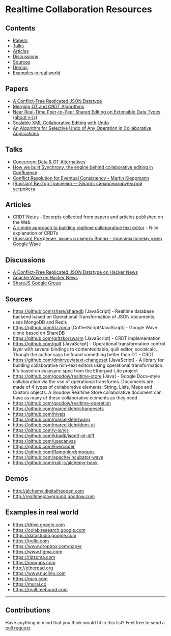 # Realtime Collaboration Resources

## Contents
- [Papers](#papers)
- [Talks](#talks)
- [Articles](#articles)
- [Discussions](#discussions)
- [Sources](#sources)
- [Demos](#demos)
- [Examples in real world](#examples-in-real-world)

## Papers

* [A Conflict-Free Replicated JSON Datatype](https://arxiv.org/pdf/1608.03960.pdf)
* [Merging OT and CRDT Algorithms](https://hal.inria.fr/hal-00957167/document)
* [Near Real-Time Peer-to-Peer Shared Editing on Extensible Data Types (about y-js)](https://github.com/y-js/yjs/files/695979/yjs.pdf)
* [Scalable XML Collaborative Editing with Undo](https://arxiv.org/pdf/1010.3615.pdf)
* [An Algorithm for Selective Undo of Any Operation in Collaborative Applications](https://binshao.info/download/undo-group2010.pdf)

## Talks

- [Concurrent Data & OT Alternatives](https://www.youtube.com/watch?v=zo8uGlqQaCo)
- [How we built Synchrony, the engine behind collaborative editing in Confluence](https://www.youtube.com/watch?v=EgCYd6ei7QI)
- [Conflict Resolution for Eventual Consistency - Martin Kleppmann](https://www.youtube.com/watch?v=yCcWpzY8dIA)
- [(Russian) Виктор Грищенко — Swarm: синхронизируем рой устройств](https://www.youtube.com/watch?v=1ddm7WCMclA)

## Articles

* [CRDT Notes](https://github.com/pfrazee/crdt_notes) - Excerpts collected from papers and articles published on the Web
* [A simple approach to building realtime collaborative text editor](http://digitalfreepen.com/2017/10/06/simple-real-time-collaborative-text-editor.html) - Nice explanation of CRDTs
* [(Russian) Рождение, жизнь и смерть Волны - причины почему умер Google Wave](https://geektimes.ru/post/139475)

## Discussions

* [A Conflict-Free Replicated JSON Datatype on Hacker News](https://news.ycombinator.com/item?id=12303100)
* [Apache Wave on Hacker News](https://news.ycombinator.com/item?id=7532059)
* [ShareJS Google Group](https://groups.google.com/forum/#!forum/sharejs)

## Sources

* https://github.com/share/sharedb [JavaScript] - Realtime database backend based on Operational Transformation of JSON documents, uses MongoDB and Redis
* https://github.com/rizzoma [CoffeeScript/JavaScript] - Google Wave clone based on ShareDB
* https://github.com/gritzko/swarm [JavaScript] - CRDT implementation
* https://github.com/gulf [JavaScript] - Operational transformation control layer with several bindings to contenteditable, quill editor, socialcalc. Though the author says he found something better than OT - CRDT
* https://github.com/dmitryuv/atext-changeset [JavaScript] - A library for building collaborative rich-text editors using operational transformation. It's based on easysync spec from the Etherpad-Lite project
* https://github.com/goodow/realtime-store [Java] - Google Docs–style collaboration via the use of operational transforms. Documents are made of 4 types of collaborative elements: String, Lists, Maps and Custom objects. A Goodow Realtime Store collaborative document can have as many of these collaborative elements as they need
* https://github.com/goodow/realtime-operation
* https://github.com/marcelklehr/changesets
* https://github.com/hivejs
* https://github.com/marcelklehr/warp
* https://github.com/marcelklehr/dom-ot
* https://github.com/y-js/yjs
* https://github.com/kbadk/json0-ot-diff
* https://github.com/usecanvas
* https://github.com/Evercoder
* https://github.com/Ramonlord/moqups
* https://github.com/apache/incubator-wave 
* https://github.com/rudi-c/alchemy-book

## Demos
* http://alchemy.digitalfreepen.com
* http://realtimeplayground.goodow.com

## Examples in real world

* https://drive.google.com
* https://colab.research.google.com
* https://datastudio.google.com
* https://trello.com
* https://www.dropbox.com/paper
* https://www.figma.com
* https://rizzoma.com
* https://moqups.com
* http://etherpad.org
* https://www.nuclino.com
* https://quip.com
* https://mural.co
* https://realtimeboard.com

----

## Contributions

Have anything in mind that you think would fit in this list? Feel free to send a [pull request](https://github.com/stas-sl/awesome-realtime-collaboration/pulls).
